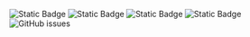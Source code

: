 ![Static Badge](https://img.shields.io/badge/blacklists-60-000000) ![Static Badge](https://img.shields.io/badge/blacklisted-3128564-cc0000) ![Static Badge](https://img.shields.io/badge/whitelisted-2243-00CC00) ![Static Badge](https://img.shields.io/badge/streaming_blacklist-28107-000000) ![GitHub issues](https://img.shields.io/github/issues/fabriziosalmi/blacklists)
